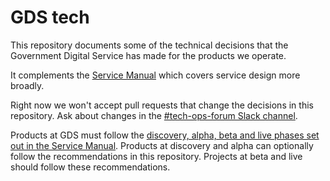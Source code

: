 # GDS tech

This repository documents some of the technical decisions that the
Government Digital Service has made for the products we operate.

It complements the [Service Manual](https://www.gov.uk/service-manual) which
covers service design more broadly.

Right now we won't accept pull requests that change the decisions in this
repository. Ask about changes in the
[#tech-ops-forum Slack channel](https://govuk.slack.com/messages/tech-ops-forum/).

Products at GDS must follow the
[discovery, alpha, beta and live phases set out in the Service Manual](https://www.gov.uk/service-manual/agile-delivery).
Products at discovery and alpha can optionally follow the recommendations
in this repository. Projects at beta and live should follow these recommendations.
